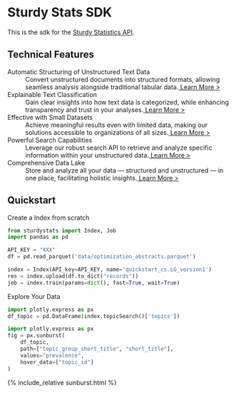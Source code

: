 # Sturdy Stats SDK

This is the sdk for the [Sturdy Statistics API](https://sturdystatistics.com/). 

## Technical Features

<dl><dt>Automatic Structuring of Unstructured Text Data</dt><span></span><dd>Convert unstructured documents into structured formats, allowing seamless analysis alongside traditional tabular data.<a href="https://sturdystatistics.com/features.html#structure"> Learn More &gt;</a></dd><span></span><dt>Explainable Text Classification</dt><span></span><dd>Gain clear insights into how text data is categorized, while enhancing transparency and trust in your analyses.<a href="https://sturdystatistics.com/features.html#classification"> Learn More &gt;</a></dd><span></span><dt>Effective with Small Datasets</dt><span></span><dd>Achieve meaningful results even with limited data, making our solutions accessible to organizations of all sizes.<a href="https://sturdystatistics.com/features.html#sparse-prior"> Learn More &gt;</a></dd><span></span><dt>Powerful Search Capabilities</dt><span></span><dd>Leverage our robust search API to retrieve and analyze specific information within your unstructured data.<a href="https://sturdystatistics.com/features.html#search"> Learn More &gt;</a></dd><span></span><dt>Comprehensive Data Lake</dt><span></span><dd>Store and analyze all your data — structured and unstructured — in one place, facilitating holistic insights.<a href="https://sturdystatistics.com/features.html#data-lake"> Learn More &gt;</a></dd><span></span></dl>

## Quickstart

Create a Index from scratch
```python
from sturdystats import Index, Job
import pandas as pd

API_KEY = "XXX"
df = pd.read_parquet('data/optimization_abstracts.parquet')

index = Index(API_key=API_KEY, name='quickstart_cs.LG_version1')
res = index.upload(df.to_dict("records"))
job = index.train(params=dict(), fast=True, wait=True)
```

Explore Your Data
```python
import plotly.express as px
df_topic = pd.DataFrame(index.topicSearch()['topics'])

import plotly.express as px
fig = px.sunburst(
    df_topic, 
    path=["topic_group_short_title", "short_title"],
    values="prevalence", 
    hover_data=["topic_id"]
)
```

{% include_relative sunburst.html %} 



